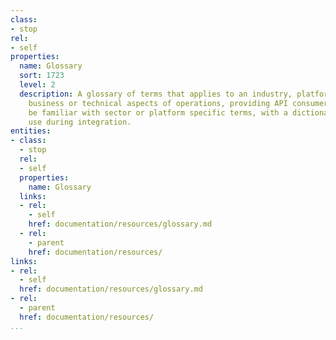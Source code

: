 ```yaml
---
class:
- stop
rel:
- self
properties:
  name: Glossary
  sort: 1723
  level: 2
  description: A glossary of terms that applies to an industry, platform, and the
    business or technical aspects of operations, providing API consumers who may not
    be familiar with sector or platform specific terms, with a dictionary they can
    use during integration.
entities:
- class:
  - stop
  rel:
  - self
  properties:
    name: Glossary
  links:
  - rel:
    - self
    href: documentation/resources/glossary.md
  - rel:
    - parent
    href: documentation/resources/
links:
- rel:
  - self
  href: documentation/resources/glossary.md
- rel:
  - parent
  href: documentation/resources/
...
```

